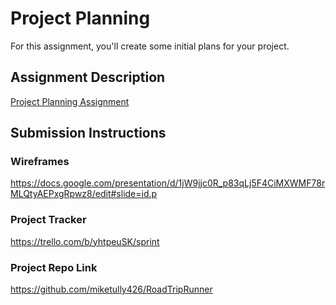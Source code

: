 # Project Planning
For this assignment, you'll create some initial plans for your project.

## Assignment Description
[Project Planning Assignment](https://education.launchcode.org/liftoff/modules/assignments/project-planning)

## Submission Instructions

### Wireframes

https://docs.google.com/presentation/d/1jW9jjc0R_p83qLj5F4CiMXWMF78rMLQtyAEPxgRpwz8/edit#slide=id.p

### Project Tracker

https://trello.com/b/yhtpeuSK/sprint

### Project Repo Link

https://github.com/miketully426/RoadTripRunner
